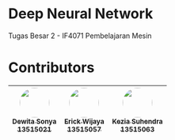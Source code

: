 # Deep Neural Network
Tugas Besar 2 - IF4071 Pembelajaran Mesin 

# Contributors
| [<img src="https://avatars0.githubusercontent.com/u/22999475?s=400&v=4" width=60px style="border-radius: 50%;"><br /><sub>Dewita Sonya<br />13515021</sub>](https://github.com/dewitast) | [<img src="https://avatars0.githubusercontent.com/u/20073050?s=400&u=881e4c44f50167fb8b447e608d8234d9adf369df&v=4" width=60px style="border-radius: 50%;"><br /><sub>Erick Wijaya<br />13515057</sub>](https://github.com/wijayaerick) | [<img src="https://avatars0.githubusercontent.com/u/26085823?s=400&v=4" width=60px style="border-radius: 50%;"><br /><sub>Kezia Suhendra<br />13515063</sub>](https://github.com/keziasuhendra) |
| :---: | :---: | :---: |

